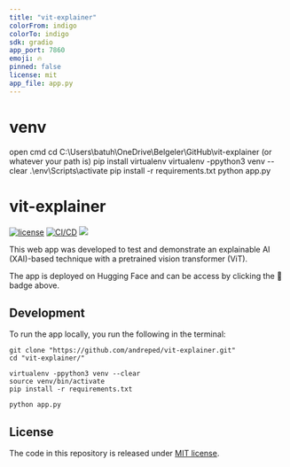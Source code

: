 ```yaml
---
title: "vit-explainer"
colorFrom: indigo
colorTo: indigo
sdk: gradio
app_port: 7860
emoji: 🔥
pinned: false
license: mit
app_file: app.py
---
```


# venv

open cmd
cd C:\Users\batuh\OneDrive\Belgeler\GitHub\vit-explainer
(or whatever your path is)
pip install virtualenv
virtualenv -ppython3 venv --clear
.\env\Scripts\activate
pip install -r requirements.txt
python app.py

# vit-explainer

[![license](https://img.shields.io/github/license/DAVFoundation/captain-n3m0.svg?style=flat-square)](https://github.com/raidionics/AeroPath/blob/main/LICENSE.md)
[![CI/CD](https://github.com/andreped/vit-explainer/actions/workflows/deploy.yml/badge.svg)](https://github.com/andreped/vit-explainer/actions/workflows/deploy.yml)
<a target="_blank" href="https://huggingface.co/spaces/andreped/vit-explainer"><img src="https://img.shields.io/badge/🤗%20Hugging%20Face-Spaces-yellow.svg"></a>

This web app was developed to test and demonstrate an explainable AI (XAI)-based technique with a pretrained vision transformer (ViT).

The app is deployed on Hugging Face and can be access by clicking the 🤗 badge above.

## Development

To run the app locally, you run the following in the terminal:

```
git clone "https://github.com/andreped/vit-explainer.git"
cd "vit-explainer/"

virtualenv -ppython3 venv --clear
source venv/bin/activate
pip install -r requirements.txt

python app.py
```

## License

The code in this repository is released under [MIT license](https://github.com/andreped/vit-explainer/blob/main/LICENSE.md).
